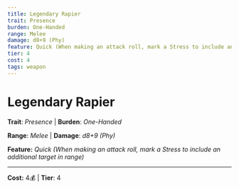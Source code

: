 ```yaml
---
title: Legendary Rapier
trait: Presence
burden: One-Handed
range: Melee
damage: d8+9 (Phy)
feature: Quick (When making an attack roll, mark a Stress to include an additional target in range)
tier: 4
cost: 4
tags: weapon
---
```

# Legendary Rapier

**Trait**: _Presence_ | **Burden**: _One-Handed_

**Range**: _Melee_ | **Damage**: _d8+9 (Phy)_

**Feature:** _Quick (When making an attack roll, mark a Stress to include an additional target in range)_

___
**Cost:** 4💰 | **Tier**: 4
